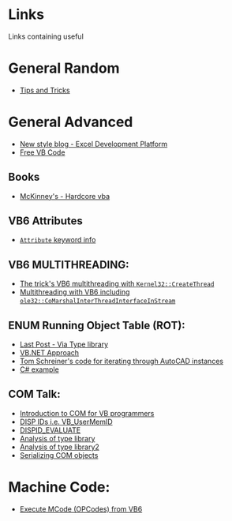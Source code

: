 # Links

Links containing useful

# General Random

* [Tips and Tricks](http://www.devx.com/tips/multimedia/visual-basic/)

# General Advanced

* [New style blog - Excel Development Platform](http://exceldevelopmentplatform.blogspot.com/)
* [Free VB Code](http://www.freevbcode.com)

## Books

* [McKinney's - Hardcore vba](http://vb.mvps.org/hardweb/mckinney.htm)

## VB6 Attributes

* [`Attribute` keyword info](https://stackoverflow.com/questions/33648764/what-does-the-attribute-keyword-do-in-vb6)

## VB6 MULTITHREADING:

* [The trick's VB6 multithreading with `Kernel32::CreateThread`](http://www.vbforums.com/showthread.php?788327-VB6-Multithreading-in-VB6-part-1)
* [Multithreading with VB6 including `ole32::CoMarshalInterThreadInterfaceInStream`](http://www.freevbcode.com/ShowCode.asp?ID=1287#A%20Quick%20Review%20Of%20Multithreading)

## ENUM Running Object Table (ROT):

* [Last Post - Via Type library](http://www.vbforums.com/showthread.php?410736-Iterating-the-ROT-!)
* [VB.NET Approach](https://hk.saowen.com/a/3cea58a630c5e2946b30c8d367cd334d20f9319462c410f90d35021d883de96d)
* [Tom Schreiner's code for iterating through AutoCAD instances](https://www.mrexcel.com/forum/excel-questions/238257-loop-through-processes-2.html)
* [C# example](https://adndevblog.typepad.com/autocad/2013/12/accessing-com-applications-from-the-running-object-table.html)

## COM Talk:

* [Introduction to COM for VB programmers](http://www1.idc.ac.il/ed/An%20introduction%20to%20COM%20for%20VB%20programmers.htm)
* [DISP IDs i.e. VB_UserMemID](https://docs.microsoft.com/en-us/previous-versions/windows/embedded/ms864423(v%3Dmsdn.10))
* [DISPID_EVALUATE](http://www.vbforums.com/showthread.php?862105-FYI-How-to-impl-DISPID_EVALUATE-in-VB6)
* [Analysis of type library](http://www.vbforums.com/showthread.php?800045-Undocumented-Function-using-VBA6-Dll&p=4902755&viewfull=1#post4902755) 
* [Analysis of type library2](http://www.vbforums.com/showthread.php?799593) 
* [Serializing COM objects](http://exceldevelopmentplatform.blogspot.com/2018/12/vba-persistence-use-lset-to-serialise.html)

# Machine Code:

* [Execute MCode (OPCodes) from VB6](http://www.freevbcode.com/ShowCode.asp?ID=1863)
